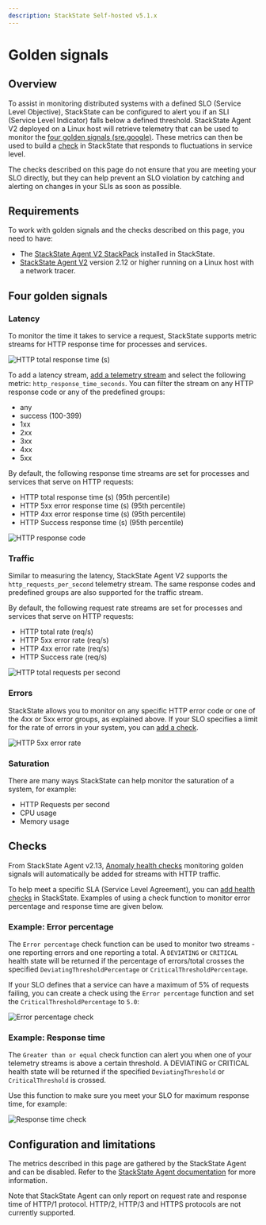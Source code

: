 ```yaml
---
description: StackState Self-hosted v5.1.x 
---
```


# Golden signals

## Overview

To assist in monitoring distributed systems with a defined SLO (Service Level Objective), StackState can be configured to alert you if an SLI (Service Level Indicator) falls below a defined threshold. StackState Agent V2 deployed on a Linux host will retrieve telemetry that can be used to monitor the [four golden signals \(sre.google\)](https://sre.google/sre-book/monitoring-distributed-systems/#xref_monitoring_golden-signals). These metrics can then be used to build a [check](#checks) in StackState that responds to fluctuations in service level.

The checks described on this page do not ensure that you are meeting your SLO directly, but they can help prevent an SLO violation by catching and alerting on changes in your SLIs as soon as possible.

## Requirements

To work with golden signals and the checks described on this page, you need to have:

* The [StackState Agent V2 StackPack](/stackpacks/integrations/agent.md) installed in StackState.
* [StackState Agent V2](/setup/agent/linux.md) version 2.12 or higher running on a Linux host with a network tracer.

## Four golden signals

### Latency

To monitor the time it takes to service a request, StackState supports metric streams for HTTP response time for processes and services.

![HTTP total response time (s)](../../.gitbook/assets/http-response-time.png)

To add a latency stream, [add a telemetry stream](/use/metrics-and-events/add-telemetry-to-element.md) and select the following metric: `http_response_time_seconds`. You can filter the stream on any HTTP response code or any of the predefined groups:

- any
- success (100-399)
- 1xx
- 2xx
- 3xx
- 4xx
- 5xx

By default, the following response time streams are set for processes and services that serve on HTTP requests:

- HTTP total response time (s) (95th percentile)
- HTTP 5xx error response time (s) (95th percentile)
- HTTP 4xx error response time (s) (95th percentile)
- HTTP Success response time (s) (95th percentile)

![HTTP response code](/.gitbook/assets/http-code.png)

### Traffic

Similar to measuring the latency, StackState Agent V2 supports the `http_requests_per_second` telemetry stream. The same response codes and predefined groups are also supported for the traffic stream.

By default, the following request rate streams are set for processes and services that serve on HTTP requests:

- HTTP total rate (req/s)
- HTTP 5xx error rate (req/s)
- HTTP 4xx error rate (req/s)
- HTTP Success rate (req/s)


![HTTP total requests per second](../../.gitbook/assets/v50_http-req-sec.png)

### Errors

StackState allows you to monitor on any specific HTTP error code or one of the 4xx or 5xx error groups, as explained above. If your SLO specifies a limit for the rate of errors in your system, you can [add a check](#checks).

![HTTP 5xx error rate](../../.gitbook/assets/v50_http-error-rate.png)

### Saturation

There are many ways StackState can help monitor the saturation of a system, for example:

- HTTP Requests per second
- CPU usage
- Memory usage

## Checks

From StackState Agent v2.13, [Anomaly health checks](/use/checks-and-monitors/anomaly-health-checks.md) monitoring golden signals will automatically be added for streams with HTTP traffic. 

To help meet a specific SLA (Service Level Agreement), you can [add health checks](/use/concepts/health-state.md#stackstate-health-checks) in StackState. Examples of using a check function to monitor error percentage and response time are given below.

### Example: Error percentage

The `Error percentage` check function can be used to monitor two streams - one reporting errors and one reporting a total. A `DEVIATING` or `CRITICAL` health state will be returned if the percentage of errors/total crosses the specified `DeviatingThresholdPercentage` or `CriticalThresholdPercentage`.

If your SLO defines that a service can have a maximum of 5% of requests failing, you can create a check using the `Error percentage` function and set the `CriticalThresholdPercentage` to `5.0`:

![Error percentage check](../../.gitbook/assets/http-error-check.png)

### Example: Response time

The `Greater than or equal` check function can alert you when one of your telemetry streams is above a certain threshold. A DEVIATING or CRITICAL health state will be returned if the specified `DeviatingThreshold` or `CriticalThreshold` is crossed.

Use this function to make sure you meet your SLO for maximum response time, for example:

![Response time check](../../.gitbook/assets/http-resp-time-check.png)

## Configuration and limitations

The metrics described in this page are gathered by the StackState Agent and can be disabled. Refer to the [StackState Agent documentation](/setup/agent/about-stackstate-agent.md) for more information. 

Note that StackState Agent can only report on request rate and response time of HTTP/1 protocol. HTTP/2, HTTP/3 and HTTPS protocols are not currently supported.
